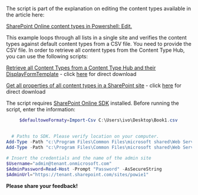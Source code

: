 The script is part of the explanation on editing the content types available in the article here:

[SharePoint Online content types in Powershell: Edit.](https://social.technet.microsoft.com/wiki/contents/articles/31444.sharepoint-online-content-types-in-powershell-edit.aspx)


This example loops through all lists in a single site and verifies the content types against default content types from a CSV file. You need to provide the CSV file. In order to retrieve all content types from the Content Type Hub, you can use the following scripts:

[Retrieve all Content Types from a Content Type Hub and their DisplayFormTemplate](https://gallery.technet.microsoft.com/Retrieve-all-Content-Types-31f14c8b) - click [here](https://gallery.technet.microsoft.com/Get-all-properties-of-all-3a9c5c4b/file/137804/1/ContentTypesWithoutPSObjectWithoutEXtraProperties.ps1) for direct download

[Get all properties of all content types in a SharePoint site](https://gallery.technet.microsoft.com/Get-all-properties-of-all-3a9c5c4b) - click [here](https://gallery.technet.microsoft.com/Get-all-properties-of-all-3a9c5c4b/file/137804/1/ContentTypesWithoutPSObjectWithoutEXtraProperties.ps1) for direct download

The script requires [SharePoint Online SDK](https://www.microsoft.com/en-us/download/details.aspx?id=42038) installed. Before running the script, enter the information:

```PowerShell
     $defaultoweFormaty=Import-Csv C:\Users\ivo\Desktop\Book1.csv
 

  # Paths to SDK. Please verify location on your computer. 
Add-Type -Path "c:\Program Files\Common Files\microsoft shared\Web Server Extensions\15\ISAPI\Microsoft.SharePoint.Client.dll"  
Add-Type -Path "c:\Program Files\Common Files\microsoft shared\Web Server Extensions\15\ISAPI\Microsoft.SharePoint.Client.Runtime.dll"  
 
# Insert the credentials and the name of the admin site 
$Username="admin@tenant.onmicrosoft.com" 
$AdminPassword=Read-Host -Prompt "Password" -AsSecureString 
$AdminUrl="https://tenant.sharepoint.com/sites/powie1"
``` 
 

 

<b>Please share your feedback!</b>

